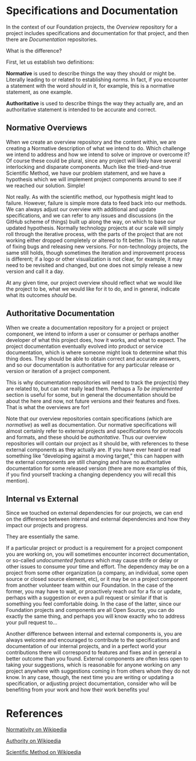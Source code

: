 <!--
 Copyright (C) 2022 Innovate for Vegas Foundation
 
 This file is part of doc-org-howtos.
 
 doc-org-howtos is free software: you can redistribute it and/or modify
 it under the terms of the GNU General Public License as published by
 the Free Software Foundation, either version 3 of the License, or
 (at your option) any later version.
 
 doc-org-howtos is distributed in the hope that it will be useful,
 but WITHOUT ANY WARRANTY; without even the implied warranty of
 MERCHANTABILITY or FITNESS FOR A PARTICULAR PURPOSE.  See the
 GNU General Public License for more details.
 
 You should have received a copy of the GNU General Public License
 along with doc-org-howtos.  If not, see <http://www.gnu.org/licenses/>.
-->

# Specifications and Documentation

In the context of our Foundation projects, the *Overview* repository for a project includes specifications and documentation for that project, and then there are *Documentation* repositories.

What is the difference?

First, let us establish two definitions:

**Normative** is used to describe things the way they should or might be. Literally leading to or related to establishing *norms*. In fact, if you encounter a statement with the word *should* in it, for example, this is a normative statement, as one example.

**Authoritative** is used to describe things the way they actually are, and an authoritative statement is intended to be accurate and correct.

## Normative Overviews

When we create an overview repository and the content within, we are creating a Normative description of what we intend to do. Which challenge we intend to address and how we intend to solve or improve or overcome it? Of course these could be plural, since any project will likely have several interlocking and disparate components. Much like the tried-and-true Scientific Method, we have our problem statement, and we have a hypothesis which we will implement project components around to see if we reached our solution. Simple!

Not really. As with the scientific method, our hypothesis might lead to failure. However, failure is simple more data to feed back into our methods. We can always adjust our overview with additional and update specifications, and we can refer to any issues and discussions (in the GitHub scheme of things) built up along the way, on which to base our updated hypothesis. Normally technology projects at our scale will simply roll through the iterative process, with the parts of the project that are not working either dropped completely or altered to fit better. This is the nature of fixing bugs and releasing new versions. For non-technology projects, the same still holds, though sometimes the iteration and improvement process is different; if a logo or other visualization is not clear, for example, it may need to be revisited and changed, but one does not simply release a new version and call it a day.

At any given time, our project overview should reflect what we would like the project to be, what we would like for it to do, and in general, indicate what its outcomes *should* be.

## Authoritative Documentation

When we create a documentation repository for a project or project component, we intend to inform a user or consumer or perhaps another developer of what this project does, how it works, and what to expect. The project documentation eventually evolved into product or service documentation, which is where someone might look to determine what this thing does. They should be able to obtain correct and accurate answers, and so our documentation is authoritative for any particular release or version or iteration of a project component.

This is why documentation repositories will need to track the project(s) they are related to, but can not really lead them. Perhaps a *To be implemented* section is useful for some, but in general the documentation should be about the here and now, not future versions and their features and fixes. That is what the overviews are for!

Note that our overview repositories contain specifications (which are *normative*) as well as documentation. Our normative specifications will almost certainly refer to external projects and specifications for protocols and formats, and these should be *authoritative*. Thus our overview repositories will contain our project as it should be, with references to these external components as they actually are. If you have ever heard or read something like “developing against a moving target,” this can happen with the external components are still changing and have no authoritative documentation for some released version (there are more examples of this, if you find yourself tracking a changing dependency you will recall this mention).

## Internal vs External

Since we touched on external dependencies for our projects, we can end on the difference between internal and external dependencies and how they impact our projects and progress.

They are essentially the same.

If a particular project or product is a requirement for a project component you are working on, you will sometimes encounter incorrect documentation, or so-called *undocumented features* which may cause strife or delay or other issues to consume your time and effort. The dependency may be on a project from some other organization (a company, an individual, some open source or closed source element, etc), or it may be on a project component from another volunteer team within our Foundation. In the case of the former, you may have to wait, or proactively reach out for a fix or update, perhaps with a suggestion or even a pull request or similar if that is something you feel comfortable doing. In the case of the latter, since our Foundation projects and components are all Open Source, you can do exactly the same thing, and perhaps you will know exactly who to address your pull request to…

Another difference between internal and external components is, you are always welcome and encouraged to contribute to the specifications and documentation of our internal projects, and in a perfect world your contributions there will correspond to features and fixes and in general a better outcome than you found. External components are often less open to taking your suggestions, which is reasonable for anyone working on any project anywhere with suggestions coming in from others whom they do not know. In any case, though, the next time you are writing or updating a specification, or adjusting project documentation, consider who will be benefiting from your work and how their work benefits you!

# References

[Normativity on Wikipedia](https://en.wikipedia.org/wiki/Normativity)

[Authority on Wikipedia](https://en.wikipedia.org/wiki/Authority)

[Scientific Method on Wikipedia](https://en.wikipedia.org/wiki/Scientific_method)
